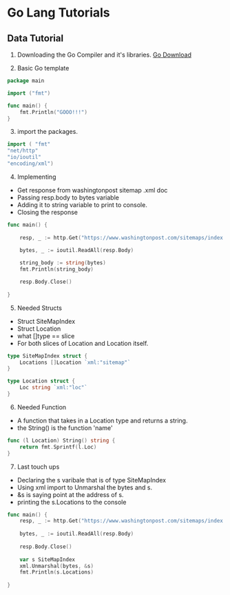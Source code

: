 # Go Lang Tutorials

## Data Tutorial 

1. Downloading the Go Compiler and it's libraries.
[Go Download](https://golang.org/dl/)

2. Basic Go template
```Go
package main

import ("fmt")

func main() {
    fmt.Println("GOOO!!!")
}
```
3. import the packages.

```Go
import ( "fmt"
"net/http"
"io/ioutil"
"encoding/xml")
```
4. Implementing
- Get response from washingtonpost sitemap .xml doc
- Passing resp.body to bytes variable
- Adding it to string variable to print to console.
- Closing the response
```Go
func main() {
    
    resp, _ := http.Get("https://www.washingtonpost.com/sitemaps/index.xml")

    bytes, _ := ioutil.ReadAll(resp.Body)
    
    string_body := string(bytes)
    fmt.Println(string_body) 

    resp.Body.Close()
    
}
```
5. Needed Structs
- Struct SiteMapIndex
- Struct Location
- what []type == slice
- For both slices of Location and Location itself.
```Go
type SiteMapIndex struct {
    Locations []Location `xml:"sitemap"`
}

type Location struct {
    Loc string `xml:"loc"`
}
```
6. Needed Function
- A function that takes in a Location type and returns a string.
- the String() is the function 'name'
```Go
func (l Location) String() string {
    return fmt.Sprintf(l.Loc)
}
```
7. Last touch ups
- Declaring the s varibale that is of type SiteMapIndex
- Using xml import to Unmarshal the bytes and s. 
- &s is saying point at the address of s.
- printing the s.Locations to the console
```Go
func main() {
    resp, _ := http.Get("https://www.washingtonpost.com/sitemaps/index.xml")
   
    bytes, _ := ioutil.ReadAll(resp.Body)
    
    resp.Body.Close()
    
    var s SiteMapIndex
    xml.Unmarshal(bytes, &s)
    fmt.Println(s.Locations)
    
}
```

